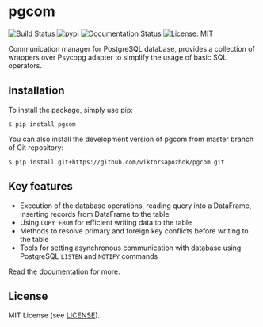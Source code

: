 # pgcom

[![Build Status](https://travis-ci.org/viktorsapozhok/pgcom.svg?branch=master)](https://travis-ci.org/viktorsapozhok/pgcom)
[![pypi](https://img.shields.io/pypi/v/pgcom.svg)](https://pypi.python.org/pypi/pgcom)
[![Documentation Status](https://readthedocs.org/projects/pgcom/badge/?version=latest)](https://pgcom.readthedocs.io/en/latest/?badge=latest)
[![License: MIT](https://img.shields.io/badge/License-MIT-blue.svg)](https://opensource.org/licenses/MIT)

Communication manager for PostgreSQL database, provides a collection of wrappers over
Psycopg adapter to simplify the usage of basic SQL operators.

## Installation

To install the package, simply use pip:

```
$ pip install pgcom
```

You can also install the development version of pgcom from master branch of Git repository:

```
$ pip install git+https://github.com/viktorsapozhok/pgcom.git
```

## Key features

* Execution of the database operations, reading query into a DataFrame, 
inserting records from DataFrame to the table
* Using `COPY FROM` for efficient writing data to the table
* Methods to resolve primary and foreign key conflicts before writing to the table
* Tools for setting asynchronous communication with database using 
PostgreSQL `LISTEN` and `NOTIFY` commands        

Read the [documentation](https://pgcom.readthedocs.io/en/latest/) for more.

## License

MIT License (see [LICENSE](LICENSE)).
